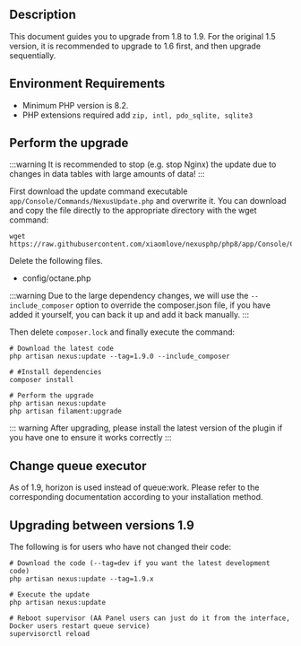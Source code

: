 <ArticleTopAd></ArticleTopAd>

## Description   
This document guides you to upgrade from 1.8 to 1.9. For the original 1.5 version, it is recommended to upgrade to 1.6 first, and then upgrade sequentially.

## Environment Requirements
- Minimum PHP version is 8.2.
- PHP extensions required add `zip, intl, pdo_sqlite, sqlite3`

## Perform the upgrade

:::warning 
It is recommended to stop (e.g. stop Nginx) the update due to changes in data tables with large amounts of data!
:::

First download the update command executable `app/Console/Commands/NexusUpdate.php` and overwrite it. You can download and copy the file directly to the appropriate directory with the wget command: 
``` 
wget https://raw.githubusercontent.com/xiaomlove/nexusphp/php8/app/Console/Commands/NexusUpdate.php 
```

Delete the following files.
- config/octane.php

:::warning 
Due to the large dependency changes, we will use the `--include_composer` option to override the composer.json file, if you have added it yourself, you can back it up and add it back manually.
:::

Then delete `composer.lock` and finally execute the command:

```
# Download the latest code 
php artisan nexus:update --tag=1.9.0 --include_composer

# #Install dependencies 
composer install

# Perform the upgrade 
php artisan nexus:update 
php artisan filament:upgrade

``` 
::: warning 
After upgrading, please install the latest version of the plugin if you have one to ensure it works correctly 
:::

## Change queue executor

As of 1.9, horizon is used instead of queue:work. Please refer to the corresponding documentation according to your installation method.

## Upgrading between versions 1.9

The following is for users who have not changed their code:

```
# Download the code (--tag=dev if you want the latest development code) 
php artisan nexus:update --tag=1.9.x

# Execute the update 
php artisan nexus:update

# Reboot supervisor (AA Panel users can just do it from the interface, Docker users restart queue service) 
supervisorctl reload 
```